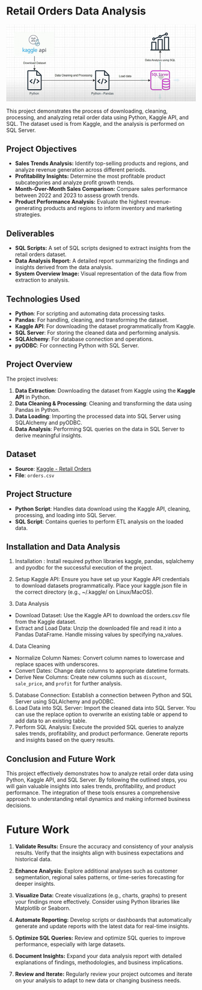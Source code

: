 # Retail Orders Data Analysis

![System Overview](https://github.com/rohitaragde/OrderDataSQL-ETL-Analysis/blob/master/system_overview.png)

This project demonstrates the process of downloading, cleaning, processing, and analyzing retail order data using Python, Kaggle API, and SQL. The dataset used is from Kaggle, and the analysis is performed on SQL Server.

## Project Objectives
- **Sales Trends Analysis:** Identify top-selling products and regions, and analyze revenue generation across different periods.
- **Profitability Insights:** Determine the most profitable product subcategories and analyze profit growth trends.
- **Month-Over-Month Sales Comparison:** Compare sales performance between 2022 and 2023 to assess growth trends.
- **Product Performance Analysis:** Evaluate the highest revenue-generating products and regions to inform inventory and marketing strategies.

## Deliverables
- **SQL Scripts:** A set of SQL scripts designed to extract insights from the retail orders dataset.
- **Data Analysis Report:** A detailed report summarizing the findings and insights derived from the data analysis.
- **System Overview Image:** Visual representation of the data flow from extraction to analysis.

## Technologies Used
- **Python**: For scripting and automating data processing tasks.
- **Pandas**: For handling, cleaning, and transforming the dataset.
- **Kaggle API**: For downloading the dataset programmatically from Kaggle.
- **SQL Server**: For storing the cleaned data and performing analysis.
- **SQLAlchemy**: For database connection and operations.
- **pyODBC**: For connecting Python with SQL Server.

## Project Overview

The project involves:
1. **Data Extraction**: Downloading the dataset from Kaggle using the **Kaggle API** in Python.
2. **Data Cleaning & Processing**: Cleaning and transforming the data using Pandas in Python.
3. **Data Loading**: Importing the processed data into SQL Server using SQLAlchemy and pyODBC.
4. **Data Analysis**: Performing SQL queries on the data in SQL Server to derive meaningful insights.

## Dataset

- **Source**: [Kaggle - Retail Orders](https://www.kaggle.com/datasets/ankitbansal06/retail-orders)
- **File**: `orders.csv`

## Project Structure

- **Python Script**: Handles data download using the Kaggle API, cleaning, processing, and loading into SQL Server.
- **SQL Script**: Contains queries to perform ETL analysis on the loaded data.

## Installation and Data Analysis 

1. Installation : Install required python libraries kaggle, pandas, sqlalchemy and pyodbc for the successful execution of the project.

2. Setup Kaggle API: Ensure you have set up your Kaggle API credentials to download datasets programmatically. Place your kaggle.json file in the correct directory (e.g., ~/.kaggle/ on Linux/MacOS).

3. Data Analysis

- Download Dataset: Use the Kaggle API to download the orders.csv file from the Kaggle dataset.
- Extract and Load Data: Unzip the downloaded file and read it into a Pandas DataFrame. Handle missing values by specifying na_values.
   
 4. Data Cleaning
- Normalize Column Names: Convert column names to lowercase and replace spaces with underscores.
- Convert Dates: Change date columns to appropriate datetime formats.
- Derive New Columns: Create new columns such as `discount`, `sale_price`, and `profit` for further analysis.

5. Database Connection: Establish a connection between Python and SQL Server using SQLAlchemy and pyODBC.
6. Load Data into SQL Server: Import the cleaned data into SQL Server. You can use the replace option to overwrite an existing table or append to add data to an existing table.
7. Perform SQL Analysis: Execute the provided SQL queries to analyze sales trends, profitability, and product performance.
Generate reports and insights based on the query results.

## Conclusion and Future Work

This project effectively demonstrates how to analyze retail order data using Python, Kaggle API, and SQL Server. By following the outlined steps, you will gain valuable insights into sales trends, profitability, and product performance. The integration of these tools ensures a comprehensive approach to understanding retail dynamics and making informed business decisions.

# Future Work

1. **Validate Results:** Ensure the accuracy and consistency of your analysis results. Verify that the insights align with business expectations and historical data.

2. **Enhance Analysis:** Explore additional analyses such as customer segmentation, regional sales patterns, or time-series forecasting for deeper insights.

3. **Visualize Data:** Create visualizations (e.g., charts, graphs) to present your findings more effectively. Consider using Python libraries like Matplotlib or Seaborn.

4. **Automate Reporting:** Develop scripts or dashboards that automatically generate and update reports with the latest data for real-time insights.

5. **Optimize SQL Queries:** Review and optimize SQL queries to improve performance, especially with large datasets.

6. **Document Insights:** Expand your data analysis report with detailed explanations of findings, methodologies, and business implications.

7. **Review and Iterate:** Regularly review your project outcomes and iterate on your analysis to adapt to new data or changing business needs.




